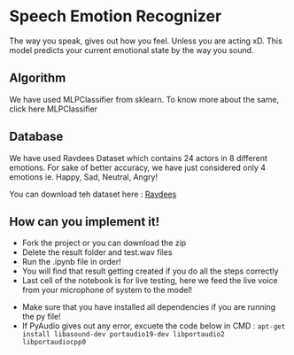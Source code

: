 # Speech Emotion Recognizer
The way you speak, gives out how you feel. Unless you are acting xD. This model predicts your current emotional state by the way you sound.

## Algorithm
We have used MLPClassifier from sklearn. To know more about the same, click here MLPClassifier

## Database
We have used Ravdees Dataset which contains 24 actors in 8 different emotions. For sake of better accuracy, we have just considered only 4 emotions ie. Happy, Sad, Neutral, Angry!

You can download teh dataset here : [Ravdees](https://minhaskamal.github.io/DownGit/#/home?url=https://github.com/x4nth055/pythoncode-tutorials/tree/master/machine-learning/speech-emotion-recognition/data)

## How can you implement it!
- Fork the project or you can download the zip
- Delete the result folder and test.wav files
- Run the .ipynb file in order!
- You will find that result getting created if you do all the steps correctly
- Last cell of the notebook is for live testing, here we feed the live voice from your microphone of system to the model!

* Make sure that you have installed all dependencies if you are running the py file!
* If PyAudio gives out any error, excuete the code below in CMD : `apt-get install libasound-dev portaudio19-dev libportaudio2 libportaudiocpp0`
